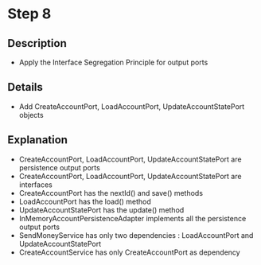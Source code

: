 # Step 8

## Description

- Apply the Interface Segregation Principle for output ports

## Details

- Add CreateAccountPort, LoadAccountPort, UpdateAccountStatePort objects

## Explanation

- CreateAccountPort, LoadAccountPort, UpdateAccountStatePort are persistence output ports
- CreateAccountPort, LoadAccountPort, UpdateAccountStatePort are interfaces
- CreateAccountPort has the nextId() and save() methods
- LoadAccountPort has the load() method
- UpdateAccountStatePort has the update() method
- InMemoryAccountPersistenceAdapter implements all the persistence output ports
- SendMoneyService has only two dependencies : LoadAccountPort and UpdateAccountStatePort
- CreateAccountService has only CreateAccountPort as dependency
